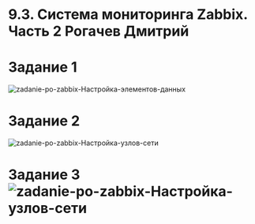 # 9.3. Система мониторинга Zabbix. Часть 2 Рогачев Дмитрий


# Задание 1


![zadanie-po-zabbix-Настройка-элементов-данных](https://user-images.githubusercontent.com/118626944/208749652-4485e2f5-0848-4ed9-ba2d-5806cec204e7.png)


# Задание 2

![zadanie-po-zabbix-Настройка-узлов-сети](https://user-images.githubusercontent.com/118626944/208738974-099b5667-7c41-4502-9567-4eaa4ddc1aed.png)

 
# Задание 3![zadanie-po-zabbix-Настройка-узлов-сети](https://user-images.githubusercontent.com/118626944/208752678-0f60e16e-1a44-414b-a28e-3570e8875e45.png)
